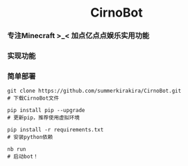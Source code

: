 <h1 align="center">CirnoBot</h1>

### 专注Minecraft >_< 加点亿点点娱乐实用功能

### 实现功能



### 简单部署
```shell
git clone https://github.com/summerkirakira/CirnoBot.git 
# 下载CirnoBot文件

pip install pip --upgrade
# 更新pip，推荐使用虚拟环境

pip install -r requirements.txt
# 安装python依赖

nb run
# 启动bot！
```

